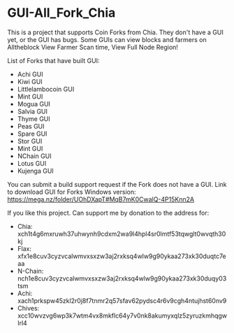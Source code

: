 # GUI-All_Fork_Chia
This is a project that supports Coin Forks from Chia.
They don't have a GUI yet, or the GUI has bugs.
Some GUIs can view blocks and farmers on Alltheblock
View Farmer Scan time, View Full Node Region!

List of Forks that have built GUI: 
- Achi GUI
- Kiwi GUI
- Littlelambocoin GUI
- Mint GUI
- Mogua GUI
- Salvia GUI
- Thyme GUI
- Peas GUI
- Spare GUI
- Stor GUI
- Mint GUI
- NChain GUI
- Lotus GUI
- Kujenga GUI

You can submit a build support request if the Fork does not have a GUI.
Link to download GUI for Forks Windows version: https://mega.nz/folder/UOhDXapT#MqB7mK0CwalQ-4P15Knn2A

If you like this project. Can support me by donation to the address for:
- Chia: xch1t4g6mxruwh37uhwynh9cdxm2wa9l4hpl4sr0lmtf53tqwglt0wvqth30kj
- Flax: xfx1e8cuv3cyzvcalwmvxsxzw3aj2rxksq4wlw9g90ykaa273xk30duqtc7eaa
- N-Chain: nch1e8cuv3cyzvcalwmvxsxzw3aj2rxksq4wlw9g90ykaa273xk30duqy03tsm
- Achi: xach1prkspw45zkl2r0j8f7tnmr2q57sfav62pydsc4r6v9cgh4ntujhst60nv9
- Chives: xcc10wvzvg6wp3k7wtm4vx8mkflc64y7v0nk8akumyxqlz5zyruzkmhqgwlrl4
